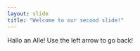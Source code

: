 ```yaml
---
layout: slide
title: "Welcome to our second slide!"
---
```

Hallo an Alle!
Use the left arrow to go back!